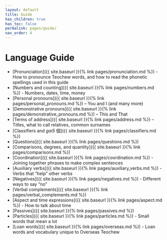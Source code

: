 ```yaml
---
layout: default
title: Guide
has_children: true
has_toc: false
permalink: pages/guide/
nav_order: 4
---
```


Language Guide
==============

 * [Pronunciation]({{ site.baseurl }}{% link pages/pronunciation.md %}) - How to pronounce Teochew words, and
   how to read the phonetic spellings used in this guide
 * [Numbers and counting]({{ site.baseurl }}{% link pages/numbers.md %}) - Numbers, dates, time, money
 * [Personal pronouns]({{ site.baseurl }}{% link pages/personal_pronouns.md %}) – You and I (and many more)
 * [Demonstrative pronouns]({{ site.baseurl }}{% link pages/demonstrative_pronouns.md %}) – This and That
 * [Terms of address]({{ site.baseurl }}{% link pages/address.md %}) – Titles, what to call relatives, common surnames
 * [Classifiers and *gai5* 個]({{ site.baseurl }}{% link pages/classifiers.md %})
 * [Questions]({{ site.baseurl }}{% link pages/questions.md %})
 * [Comparisons, degrees, and quantity]({{ site.baseurl }}{% link pages/comparisons.md %})
 * [Coordination]({{ site.baseurl }}{% link pages/coordination.md %}) - Joining together phrases to make
   complex sentences
 * [Auxiliary verbs]({{ site.baseurl }}{% link pages/auxiliary_verbs.md %}) - Verbs that “help” other verbs
 * [Negatives]({{ site.baseurl }}{% link pages/negatives.md %}) - Different ways to say “no”
 * [Verbal complements]({{ site.baseurl }}{% link pages/verbal_complements.md %})
 * [Aspect and time expressions]({{ site.baseurl }}{% link pages/aspect.md %}) - How to talk about time
 * [Passives]({{ site.baseurl }}{% link pages/passives.md %})
 * [Particles]({{ site.baseurl }}{% link pages/particles.md %}) - Small words that mean a lot
 * [Loan words]({{ site.baseurl }}{% link pages/overseas.md %}) - Loan words and vocabulary unique to
   Overseas Teochew
